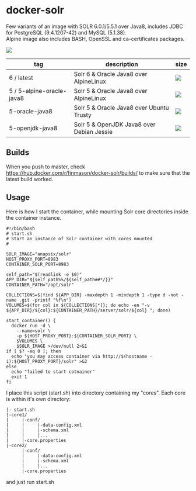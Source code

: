 docker-solr
===================

Few variants of an image with SOLR 6.0.1/5.5.1 over Java8, includes JDBC for PostgreSQL (9.4.1207-42) and MySQL (5.1.38).  
Alpine image also includes BASH, OpenSSL and ca-certificates packages.

[![](https://badge.imagelayers.io/anapsix/solr:latest.svg)](https://imagelayers.io/?images=anapsix/solr:latest)

| tag                          | description                      | size |
| ---------------------------- | -------------------------------- | ---- |
| 6 / latest | Solr 6 & Oracle Java8 over AlpineLinux    | [![](https://badge.imagelayers.io/anapsix/solr:latest.svg)](https://imagelayers.io/?images=anapsix/solr:latest) |
| 5 / 5-alpine-oracle-java8 | Solr 5 & Oracle Java8 over AlpineLinux    | [![](https://badge.imagelayers.io/anapsix/solr:latest.svg)](https://imagelayers.io/?images=anapsix/solr:5) |
| 5-oracle-java8                 | Solr 5 & Oracle Java8 over Ubuntu Trusty  | [![](https://badge.imagelayers.io/anapsix/solr:oracle-java8.svg)](https://imagelayers.io/?images=anapsix/solr:5-oracle-java8) |
| 5-openjdk-java8                | Solr 5 & OpenJDK Java8 over Debian Jessie | [![](https://badge.imagelayers.io/anapsix/solr:openjdk-java8.svg)](https://imagelayers.io/?images=anapsix/solr:5-openjdk-java8) |

## Builds

When you push to master, check https://hub.docker.com/r/finmason/docker-solr/builds/ to make sure that the latest build worked.

## Usage

Here is how I start the container, while mounting Solr core directories inside the container instance.

    #!/bin/bash
    # start.sh
    # Start an instance of Solr container with cores mounted
    #

    SOLR_IMAGE="anapsix/solr"
    HOST_PROXY_PORT=8983
    CONTAINER_SOLR_PORT=8983

    self_path="$(readlink -e $0)"
    APP_DIR="${self_path%%/${self_path##*/}}"
    CONTAINER_PATH="/opt/solr"

    COLLECTIONS=$(find ${APP_DIR} -maxdepth 1 -mindepth 1 -type d -not -name .git -printf "%f\n")
    VOLUMES=$(for col in ${COLLECTIONS[*]}; do echo -en "-v ${APP_DIR}/${col}:${CONTAINER_PATH}/server/solr/${col} "; done)

    start_container() {
      docker run -d \
        --name=solr \
        -p ${HOST_PROXY_PORT}:${CONTAINER_SOLR_PORT} \
        $VOLUMES \
        $SOLR_IMAGE >/dev/null 2>&1
    if [ $? -eq 0 ]; then
      echo "you may access container via http://$(hostname -i):${HOST_PROXY_PORT}/solr" >&2
    else
      echo "failed to start cotnainer"
      exit 1
    fi



I place this script (start.sh) into directory containing my "cores". Each core is within it's own directory:

    |- start.sh
    |-core1/
    |     |-conf/
    |     |     |-data-config.xml
    |     |     |-schema.xml
    |     |     |...
    |     |-core.properties
    |-core2/
          |-conf/
          |     |-data-config.xml
          |     |-schema.xml
          |     |...
          |-core.properties

and just run start.sh
